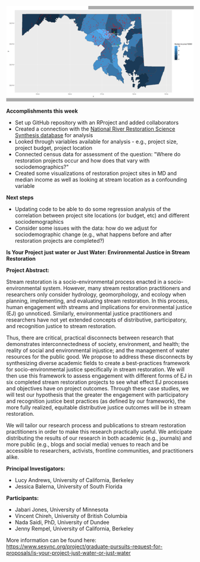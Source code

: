 
![image_name](GGplot_census_restorsites.jpeg)

**Accomplishments this week**

* Set up GitHub repository with an RProject and added collaborators
* Created a connection with the [National River Restoration Science Synthesis database](https://github.com/khondula/nrrss) for analysis
* Looked through variables available for analysis - e.g., project size, project budget, project location
* Connected census data for assessment of the question: "Where do restoration projects occur and how does that vary with sociodemographics?"
* Created some visualizations of restoration project sites in MD and median income as well as looking at stream location as a confounding variable


**Next steps**

* Updating code to be able to do some regression analysis of the correlation between project site locations (or budget, etc) and different sociodemographics
* Consider some issues with the data: how do we adjust for sociodemographic change (e.g., what happens before and after restoration projects are completed?)




**Is Your Project just water or Just Water: Environmental Justice in Stream Restoration**

**Project Abstract:**

Stream restoration is a socio-environmental process enacted in a socio-environmental system. However, many stream restoration practitioners and researchers only consider hydrology, geomorphology, and ecology when planning, implementing, and evaluating stream restoration. In this process, human engagement with streams and implications for environmental justice (EJ) go unnoticed. Similarly, environmental justice practitioners and researchers have not yet extended concepts of distributive, participatory, and recognition justice to stream restoration.

Thus, there are critical, practical disconnects between research that demonstrates interconnectedness of society, environment, and health; the reality of social and environmental injustice; and the management of water resources for the public good. We propose to address these disconnects by synthesizing diverse academic fields to create a best-practices framework for socio-environmental justice specifically in stream restoration. We will then use this framework to assess engagement with different forms of EJ in six completed stream restoration projects to see what effect EJ processes and objectives have on project outcomes. Through these case studies, we will test our hypothesis that the greater the engagement with participatory and recognition justice best practices (as defined by our framework), the more fully realized, equitable distributive justice outcomes will be in stream restoration.

We will tailor our research process and publications to stream restoration practitioners in order to make this research practically useful. We anticipate distributing the results of our research in both academic (e.g., journals) and more public (e.g., blogs and social media) venues to reach and be accessible to researchers, activists, frontline communities, and practitioners alike.

**Principal Investigators:** 

* Lucy Andrews, University of California, Berkeley 
* Jessica Balerna, University of South Florida

**Participants:** 

* Jabari Jones, University of Minnesota 
* Vincent Chireh, University of British Columbia 
* Nada Saidi, PhD, University of Dundee 
* Jenny Rempel, University of California, Berkeley

More information can be found here: https://www.sesync.org/project/graduate-pursuits-request-for-proposals/is-your-project-just-water-or-just-water
